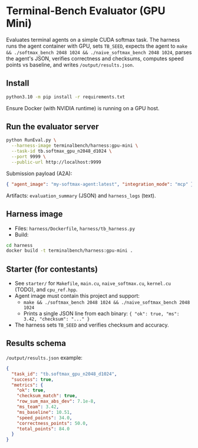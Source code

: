 # Terminal-Bench Evaluator (GPU Mini)

Evaluates terminal agents on a simple CUDA softmax task. The harness runs the agent container with GPU, sets `TB_SEED`, expects the agent to `make && ./softmax_bench 2048 1024 && ./naive_softmax_bench 2048 1024`, parses the agent's JSON, verifies correctness and checksums, computes speed points vs baseline, and writes `/output/results.json`.

## Install

```bash
python3.10 -m pip install -r requirements.txt
```

Ensure Docker (with NVIDIA runtime) is running on a GPU host.

## Run the evaluator server

```bash
python RunEval.py \
  --harness-image terminalbench/harness:gpu-mini \
  --task-id tb.softmax_gpu_n2048_d1024 \
  --port 9999 \
  --public-url http://localhost:9999
```

Submission payload (A2A):
```json
{ "agent_image": "my-softmax-agent:latest", "integration_mode": "mcp" }
```

Artifacts: `evaluation_summary` (JSON) and `harness_logs` (text).

## Harness image

- Files: `harness/Dockerfile`, `harness/tb_harness.py`
- Build:
```bash
cd harness
docker build -t terminalbench/harness:gpu-mini .
```

## Starter (for contestants)
- See `starter/` for `Makefile`, `main.cu`, `naive_softmax.cu`, `kernel.cu` (TODO), and `cpu_ref.hpp`.
- Agent image must contain this project and support:
  - `make && ./softmax_bench 2048 1024 && ./naive_softmax_bench 2048 1024`
  - Prints a single JSON line from each binary: `{ "ok": true, "ms": 3.42, "checksum": "..." }`
- The harness sets `TB_SEED` and verifies checksum and accuracy.

## Results schema

`/output/results.json` example:
```json
{
  "task_id": "tb.softmax_gpu_n2048_d1024",
  "success": true,
  "metrics": {
    "ok": true,
    "checksum_match": true,
    "row_sum_max_abs_dev": 7.1e-8,
    "ms_team": 3.42,
    "ms_baseline": 10.51,
    "speed_points": 34.0,
    "correctness_points": 50.0,
    "total_points": 84.0
  }
}
```
